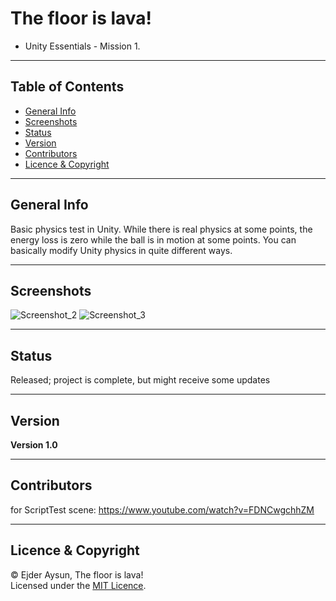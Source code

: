 # The floor is lava!
* Unity Essentials - Mission 1.

---
## Table of Contents
* [General Info](#general-info)
* [Screenshots](#screenshots)
* [Status](#status)
* [Version](#version)
* [Contributors](#contributors)
* [Licence & Copyright](#licence--copyright)

---
## General Info
Basic physics test in Unity. While there is real physics at some points, the energy loss is zero while the ball is in motion at some points. You can basically modify Unity physics in quite different ways.

---
## Screenshots
![Screenshot_2](https://user-images.githubusercontent.com/71559273/184044712-3a021fa8-e438-4f18-8444-975322471c74.png)
![Screenshot_3](https://user-images.githubusercontent.com/71559273/184044728-30ebb86e-c2e1-4df8-901f-6f1be3dc301a.png)

---
## Status
Released; project is complete, but might receive some updates

---
## Version
**Version 1.0**

---
## Contributors
for ScriptTest scene: https://www.youtube.com/watch?v=FDNCwgchhZM

---
## Licence & Copyright
© Ejder Aysun, The floor is lava!  
Licensed under the [MIT Licence](https://github.com/EjderAysun/The-floor-is-lava-/blob/main/LICENCE).